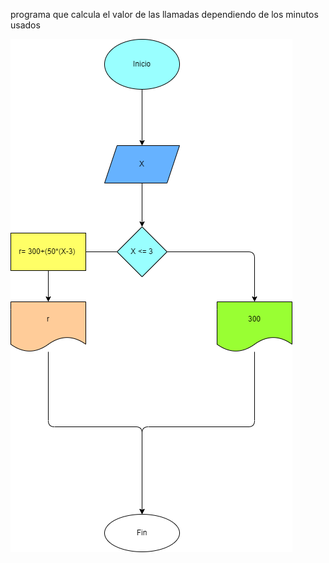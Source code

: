 programa que calcula el valor de las llamadas dependiendo de los minutos usados

![Diagramadeflujo](cobro_por_Llamada.png)